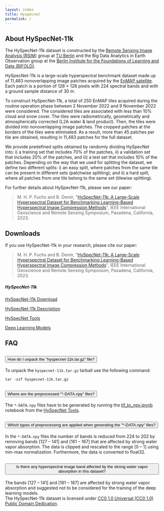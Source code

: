 ```yaml
---
layout: index
title: Hyspecnet
permalink: /
---
```


## About HySpecNet-11k

The HySpecNet-11k dataset is constructed by the <a href="https://rsim.berlin" target="_blank">Remote Sensing Image Analysis (RSiM)</a> group at <a href="https://tu.berlin" target="_blank">TU Berlin</a> and the Big Data Analytics in Earth Observation group at the <a href="https://bifold.berlin" target="_blank">Berlin Institute for the Foundations of Learning and Data (BIFOLD)</a>.

HySpecNet-11k is a large-scale hyperspectral benchmark dataset made up of 11,483 nonoverlapping image patches acquired by the <a href="https://www.enmap.org" target="_blank">EnMAP satellite</a>. Each patch is a portion of 128 × 128 pixels with 224 spectral bands and with a ground sample distance of 30 m.

<p class="lead">
<i class="fas fa-info-circle hyspec"></i>
To construct HySpecNet-11k, a total of 250 EnMAP tiles acquired during the routine operation phase between 2 November 2022 and 9 November 2022 were considered. The considered tiles are associated with less than 10% cloud and snow cover. The tiles were radiometrically, geometrically and atmospherically corrected (L2A water & land product). Then, the tiles were divided into nonoverlapping image patches. The cropped patches at the borders of the tiles were eliminated. As a result,  more than 45 patches per tile are obtained, resulting in 11,483 patches for the full dataset.
</p>
<p class="lead">
<i class="fas fa-info-circle hyspec"></i>
We provide predefined splits obtained by randomly dividing HySpecNet into: i) a training set that includes 70% of the patches, ii) a validation set that includes 20% of the patches, and iii) a test set that includes 10% of the patches. Depending on the way that we used for splitting the dataset, we define two different splits: i) an easy split, where patches from the same tile can be present in different sets (patchwise splitting); and ii) a hard split, where all patches from one tile belong to the same set (tilewise splitting).
</p>

For further details about HySpecNet-11k, please see our paper:

<blockquote>
    M. H. P. Fuchs and B. Demіr, "<a href="https://arxiv.org/abs/2306.00385">HySpecNet-11k: A Large-Scale Hyperspectral Dataset for Benchmarking Learning-Based Hyperspectral Image Compression Methods</a>", IEEE International Geoscience and Remote Sensing Symposium, Pasadena, California, 2023.
</blockquote>

<section class="download">
    <h2 id="downloads">Downloads</h2>
    <p>
    If you use HySpecNet-11k in your research, please cite our paper:
    </p>
    <blockquote>
        M. H. P. Fuchs and B. Demіr, "<a href="https://arxiv.org/abs/2306.00385">HySpecNet-11k: A Large-Scale Hyperspectral Dataset for Benchmarking Learning-Based Hyperspectral Image Compression Methods</a>", IEEE International Geoscience and Remote Sensing Symposium, Pasadena, California, 2023.
    </blockquote>
    <div class="h-100 d-flex align-items-center justify-content-center">
        <div class="card downloads">
            <div class="card-header text-center">
                <h5 class="card-title">HySpecNet-11k</h5>
            </div>
            <div class="card-body">
            <!-- Grid -->
                <div class="row">
                    <div class="col-lg-6 col-md-4 col-sm2">
                        <p class="card-text">
                            <i class="fas fa-download mb-2"></i>
                            <a href="https://hyspecnet.rsim.berlin">HySpecNet-11k Download</a>
                        </p>
                    </div>
                    <div class="col-lg-6 col-md-4 col-sm2">
                        <p class="card-text">
                            <i class="fas fa-newspaper  mb-2"></i>
                            <a href="{{ site.url }}/hyspecnet-11k-description/">HySpecNet-11k Description</a>
                        </p>
                    </div>
                </div>
                <div class="row">
                    <div class="col-lg-6 col-md-4 col-sm2">
                        <p class="card-text">
                            <i class="fas fa-tools  mb-2"></i>
                            <a href="https://git.tu-berlin.de/rsim/hyspecnet-tools" target="_blank">HySpecNet Tools</a>
                        </p>
                    </div>
                    <div class="col-lg-6 col-md-4 col-sm2">
                        <p class="card-text">
                            <i class="fab fa-gitlab  mb-2"></i>
                            <a href="https://git.tu-berlin.de/rsim/hsi-compression">Deep Learning Models</a>
                        </p>
                    </div>
                </div>
            </div>
        </div>
    </div>

</section>

<section class="faq">
    <h2 id="faq">FAQ</h2>
    <div class="accordion" id="accordionExample">
        <div class="accordion-item">
            <h2 class="accordion-header" id="headingOne">
            <button class="accordion-button collapsed" type="button" data-bs-toggle="collapse" data-bs-target="#collapseOne" aria-expanded="false" aria-controls="collapseOne">
                How do I unpack the &quot;hyspecnet-11k.tar.gz&quot; file?
            </button>
            </h2>
            <div id="collapseOne" class="accordion-collapse collapse" aria-labelledby="headingOne" data-bs-parent="#accordionExample">
            <div class="accordion-body">
                To unpack the <code class="language-bash">hyspecnet-11k.tar.gz</code> tarball use the following command:
                <pre><code class="language-bash">tar -xzf hyspecnet-11k.tar.gz</code></pre>
            </div>
            </div>
        </div>
        <div class="accordion-item">
            <h2 class="accordion-header" id="headingTwo">
            <button class="accordion-button collapsed" type="button" data-bs-toggle="collapse" data-bs-target="#collapseTwo" aria-expanded="false" aria-controls="collapseTwo">
                Where are the preprocessed &quot;*-DATA.npy&quot; files?
            </button>
            </h2>
            <div id="collapseTwo" class="accordion-collapse collapse" aria-labelledby="headingTwo" data-bs-parent="#accordionExample">
            <div class="accordion-body">
                The <code class="language-bash">*-DATA.npy</code> files have to be generated by running the <a href="https://git.tu-berlin.de/rsim/hyspecnet-tools/-/blob/main/tif_to_npy.ipynb" target="_blank">tif_to_npy.ipynb</a> notebook from the <a href="https://git.tu-berlin.de/rsim/hyspecnet-tools" target="_blank">HySpecNet Tools</a>.
            </div>
            </div>
        </div>
        <div class="accordion-item">
            <h2 class="accordion-header" id="headingThree">
            <button class="accordion-button collapsed" type="button" data-bs-toggle="collapse" data-bs-target="#collapseThree" aria-expanded="false" aria-controls="collapseThree">
                Which types of preprocessing are applied when generating the &quot;*-DATA.npy&quot; files?
            </button>
            </h2>
            <div id="collapseThree" class="accordion-collapse collapse" aria-labelledby="headingThree" data-bs-parent="#accordionExample">
            <div class="accordion-body">
                In the <code class="language-bash">*-DATA.npy</code> files the number of bands is reduced from 224 to 202 by removing bands [127 – 141] and [161 – 167] that are affected by strong water vapor absorption. The data is clipped and rescaled to the range [0 – 1] using min-max normalization. Furthermore, the data is converted to float32.
            </div>
            </div>
        </div>
        <div class="accordion-item">
            <h2 class="accordion-header" id="headingFour">
            <button class="accordion-button collapsed" type="button" data-bs-toggle="collapse" data-bs-target="#collapseFour" aria-expanded="false" aria-controls="collapseFour">
                Is there any hyperspectral image band affected by the strong water vapor absorption in this dataset?
            </button>
            </h2>
            <div id="collapseFour" class="accordion-collapse collapse" aria-labelledby="headingFour" data-bs-parent="#accordionExample">
            <div class="accordion-body">
                The bands [127 – 141] and [161 – 167] are affected by strong water vapor absorption and suggested not to be considered for the training of the deep learning models.
            </div>
            </div>
        </div>
    </div>

</section>

<section class="license text-center" id="license">
    The HySpecNet-11k dataset is licensed under <a href="https://creativecommons.org/publicdomain/zero/1.0/" >CC0 1.0 Universal (CC0 1.0)
Public Domain Dedication</a>.
</section>
